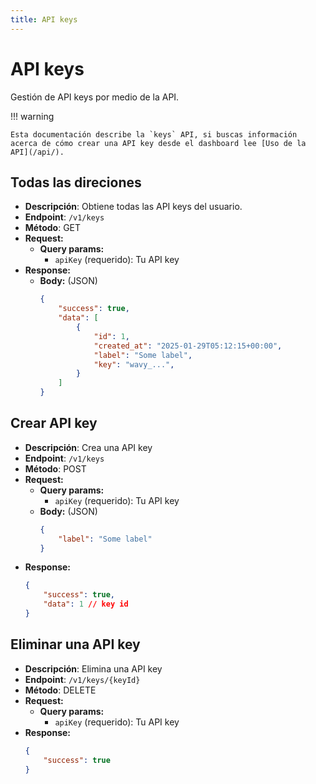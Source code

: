 ```yaml
---
title: API keys
---
```



# API keys
Gestión de API keys por medio de la API.

!!! warning

    Esta documentación describe la `keys` API, si buscas información acerca de cómo crear una API key desde el dashboard lee [Uso de la API](/api/).

## Todas las direciones
* **Descripción**: Obtiene todas las API keys del usuario.
* **Endpoint**: `/v1/keys`
* **Método**: GET
* **Request:**
    * **Query params:**
        * `apiKey` (requerido): Tu API key
* **Response:**
    * **Body:** (JSON)
        ```json
        {
            "success": true,
            "data": [
                {
                    "id": 1,
                    "created_at": "2025-01-29T05:12:15+00:00",
                    "label": "Some label",
                    "key": "wavy_...",
                }
            ]
        }
        ```

## Crear API key
* **Descripción**: Crea una API key
* **Endpoint**: `/v1/keys`
* **Método**: POST
* **Request:**
    * **Query params:**
        * `apiKey` (requerido): Tu API key
    * **Body:** (JSON)
        ```json
        {
            "label": "Some label"
        }
        ```
* **Response:**
    ```json 
    {
        "success": true,
        "data": 1 // key id
    }
    ```

## Eliminar una API key
* **Descripción**: Elimina una API key
* **Endpoint**: `/v1/keys/{keyId}`
* **Método**: DELETE
* **Request:**
    * **Query params:**
        * `apiKey` (requerido): Tu API key
* **Response:**
    ```json 
    {
        "success": true
    }
    ```
